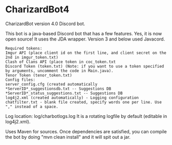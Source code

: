 # CharizardBot4
CharizardBot version 4.0 Discord bot. 

This bot is a java-based Discord bot that has a few features. Yes, it is now open source!
It uses the JDA wrapper. Version 3 and below used Javacord.
```
Required tokens:
Imgur API (place client id on the first line, and client secret on the 2nd in imgur_token.txt)
Clash of Clans API (place token in coc_token.txt
Discord Token (token.txt) (Note: if you want to use a token specified by arguments, uncomment the code in Main.java).
Tenor Token (tenor_token.txt)
Config files:
server_config.cfg (created automatically
*ServerID*_suggestionsdb.txt -- Suggestions DB
*ServerID*_status_suggestions.txt -- Suggestions DB
log4j2.xml (created automatically) - Logging configuration
chatfilter.txt - blank file created, specify words one per line. Use "," instead of a space.
```
Log location: log/charbotlogs.log It is a rotating logfile by default (editable in log4j2.xml).

Uses Maven for sources.
Once dependencies are satisfied, you can compile the bot by doing "mvn clean install" and it will spit out a jar.
